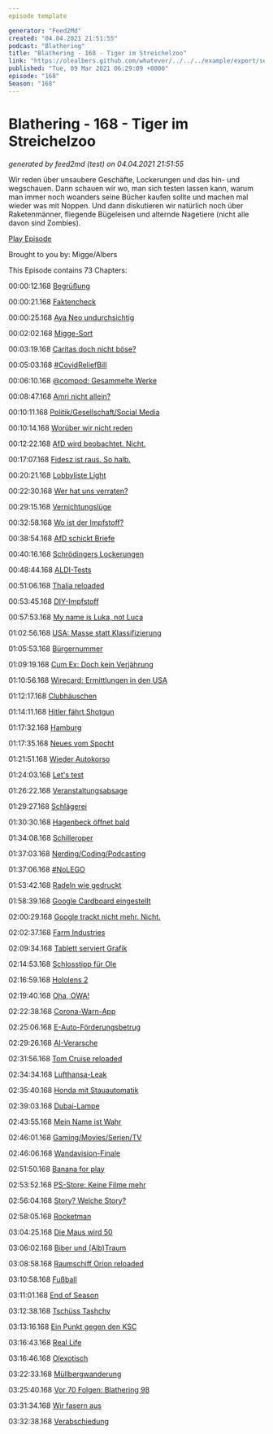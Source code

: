 ```yaml
---
episode template

generator: "Feed2Md"
created: "04.04.2021 21:51:55"
podcast: "Blathering"
title: "Blathering - 168 - Tiger im Streichelzoo"
link: "https://olealbers.github.com/whatever/../../../example/export/seasons/6/2021/3/Blathering - 168 - Tiger im Streichelzoo.md"
published: "Tue, 09 Mar 2021 06:29:09 +0000"
episode: "168"
Season: "168"
---
```


# Blathering - 168 - Tiger im Streichelzoo
_generated by feed2md (test) on 04.04.2021 21:51:55_

Wir reden über unsaubere Geschäfte, Lockerungen und das hin- und wegschauen.
Dann schauen wir wo, man sich testen lassen kann, warum man immer noch woanders seine Bücher kaufen sollte und machen mal wieder was mit Noppen.
Und dann diskutieren wir natürlich noch über Raketenmänner, fliegende Bügeleisen und alternde Nagetiere (nicht alle davon sind Zombies).

[Play Episode](https://www.blathering.de/podlove/file/1486/s/feed/c/mp3/blathering_168.mp3)

Brought to you by: Migge/Albers

This Episode contains 73 Chapters:


00:00:12.168 [Begrüßung]()

00:00:21.168 [Faktencheck]()

00:00:25.168 [Aya Neo undurchsichtig](https://www.indiegogo.com/projects/aya-neo-world-s-first-7nm-handheld-gaming-device--2#/)

00:02:02.168 [Migge-Sort](https://twitter.com/HobbyQS/status/1366655710797381634)

00:03:19.168 [Caritas doch nicht böse?](https://www.tagesschau.de/wirtschaft/caritas-altenpflege-tarifvertrag-101.html)

00:05:03.168 [#CovidReliefBill](https://www.rnd.de/politik/corona-hilfen-joe-biden-macht-billionen-im-kampf-gegen-das-virus-locker-ML6PQ6QQINGPBB2D6GGJGDUZSQ.html)

00:06:10.168 [@compod: Gesammelte Werke](https://twitter.com/search?q=(from%3Acompod)%20(%40blathering_pod)%20until%3A2021-03-09%20since%3A2021-03-03&src=typed_query&f=live)

00:08:47.168 [Amri nicht allein?](https://www.rnd.de/politik/anschlag-in-berlin-war-anis-amri-wirklich-allein-neues-gutachten-zieht-taterschaft-in-zweifel-WUAQBSRRL5BFRDUCFCQGPS46CY.html)

00:10:11.168 [Politik/Gesellschaft/Social Media]()

00:10:14.168 [Worüber wir nicht reden](https://taz.de/Todesfall-in-Polizeigewahrsam/!5756248/)

00:12:22.168 [AfD wird beobachtet. Nicht.](https://www.deutschlandfunk.de/der-tag-der-chinesische-machtplan.3415.de.html?dram:article_id=493619)

00:17:07.168 [Fidesz ist raus. So halb.](https://www.deutschlandfunk.de/der-tag-corona-entweder-alle-sind-geschuetzt-oder-keiner.3415.de.html?dram:article_id=493486)

00:20:21.168 [Lobbyliste Light](https://www.tagesschau.de/inland/lobbyregister-einigung-101.html)

00:22:30.168 [Wer hat uns verraten?](https://twitter.com/HerrNaumann/status/1367869791726428167)

00:29:15.168 [Vernichtungslüge](https://www.tagesschau.de/faktenfinder/impfstoff-reihenfolge-twitter-101.html)

00:32:58.168 [Wo ist der Impfstoff?](https://twitter.com/Anwalt_Jun/status/1368493704810553345)

00:38:54.168 [AfD schickt Briefe](https://www.br.de/nachrichten/bayern/vermeintliche-impf-post-aus-dem-landtag,SR0Sdcr)

00:40:16.168 [Schrödingers Lockerungen](https://www.t-online.de/nachrichten/deutschland/id_89590520/experte-ueber-neuen-corona-beschluss-vielleicht-setzt-man-auf-glueck-.html)

00:48:44.168 [ALDI-Tests](https://www1.wdr.de/nachrichten/selbsttest-corona-aldi-supermarkt-100.html)

00:51:06.168 [Thalia reloaded](https://www.stuttgarter-zeitung.de/inhalt.thalia-chef-schimpft-ueber-corona-regeln-twitter-user-empoeren-sich-ueber-michael-busch.5a639d64-d930-4626-b040-b036f79abcee.html)

00:53:45.168 [DIY-Impfstoff](https://www.volksverpetzer.de/corona-faktencheck/selbstgebastelter-impfstoff-stoecker/)

00:57:53.168 [My name is Luka, not Luca](https://threadreaderapp.com/thread/1368326793770459139.html)

01:02:56.168 [USA: Masse statt Klassifizierung](https://www.tagesschau.de/ausland/impfungen-coronavirus-usa-101.html)

01:05:53.168 [Bürgernummer](https://www.golem.de/news/whatsapp-signal-telegram-regierung-fordert-nutzerverifizierung-bei-messengern-2103-154629.html)

01:09:19.168 [Cum Ex: Doch kein Verjährung](https://twitter.com/FabioDeMasi/status/1367783783643119619)

01:10:56.168 [Wirecard: Ermittlungen in den USA](https://www.berliner-zeitung.de/wirtschaft-verantwortung/wirecard/wirecard-erst-die-spitze-des-eisbergs-li.143848)

01:12:17.168 [Clubhäuschen](https://petapixel.com/2021/03/03/instagram-takes-on-clubhouse-launches-live-rooms/)

01:14:11.168 [Hitler fährt Shotgun](https://twitter.com/Guacam_Olee/status/1368177487843373056)

01:17:32.168 [Hamburg]()

01:17:35.168 [Neues vom Spocht](https://twitter.com/HamburgerFV/status/1367789542011453445)

01:21:51.168 [Wieder Autokorso](https://hamburg1.de/news/14582)

01:24:03.168 [Let's test](https://www.hamburg.de/coronavirus/14945386/2021-03-06-sozialbehoerde-corona-schnelltests/)

01:26:22.168 [Veranstaltungsabsage](https://hamburg1.de/news/14198)

01:29:27.168 [Schlägerei](https://hamburg1.de/news/14207)

01:30:30.168 [Hagenbeck öffnet bald](https://hamburg1.de/news/14575)

01:34:08.168 [Schilleroper](https://hamburg1.de/news/14201)

01:37:03.168 [Nerding/Coding/Podcasting]()

01:37:06.168 [#NoLEGO](https://www.youtube.com/watch?v=A4KzKQwZvjA)

01:53:42.168 [Radeln wie gedruckt](https://twitter.com/Guacam_Olee/status/1367487318240722944)

01:58:39.168 [Google Cardboard eingestellt](https://www.golem.de/news/daydream-google-verkauft-keine-cardboard-viewer-mehr-2103-154650.html)

02:00:29.168 [Google trackt nicht mehr. Nicht.](https://twitter.com/tmigge/status/1367732877291585536)

02:02:37.168 [Farm Industries](https://twitter.com/tmigge/status/1368820545417056261)

02:09:34.168 [Tablett serviert Grafik](https://twitter.com/Guacam_Olee/status/1367894723759927301)

02:14:53.168 [Schlosstipp für Ole](https://www.youtube.com/watch?v=gP9wLJhaBOE)

02:16:59.168 [Hololens 2](https://www.golem.de/news/augmented-reality-microsoft-mesh-ist-eine-art-holodeck-fuer-hololens-2-2103-154659.html)

02:19:40.168 [Oha, OWA!](https://twitter.com/C_C_Krebs/status/1367673471669526528)

02:22:38.168 [Corona-Warn-App](https://www.golem.de/news/covid-19-update-der-corona-warn-app-bringt-freiwillige-datenspende-2103-154727.html)

02:25:06.168 [E-Auto-Förderungsbetrug](https://www.golem.de/news/subventionsbetrug-bafa-betrugsmasche-mit-elektroautos-aufgedeckt-2103-154665.html)

02:29:26.168 [AI-Verarsche](https://twitter.com/moyix/status/1367575109305794563)

02:31:56.168 [Tom Cruise reloaded](https://petapixel.com/2021/03/05/tom-cruise-isnt-on-tiktok-its-a-shockingly-realistic-deepfake/)

02:34:34.168 [Lufthansa-Leak](https://twitter.com/Guacam_Olee/status/1368686523223310347)

02:35:40.168 [Honda mit Stauautomatik](https://www.golem.de/news/auto-honda-bringt-limousine-mit-staupilot-auf-den-markt-2103-154722.html)

02:39:03.168 [Dubai-Lampe](https://hackaday.com/2021/01/17/leds-from-dubai-the-royal-lights-you-cant-buy/)

02:43:55.168 [Mein Name ist Wahr](https://twitter.com/isotopp/status/1368678729921224705)

02:46:01.168 [Gaming/Movies/Serien/TV]()

02:46:06.168 [Wandavision-Finale](https://de.wikipedia.org/wiki/WandaVision)

02:51:50.168 [Banana for play](https://twitter.com/Guacam_Olee/status/1368683488354967553)

02:53:52.168 [PS-Store: Keine Filme mehr](https://www.golem.de/news/playstation-store-sony-schliesst-seinen-filmshop-wegen-netflix-und-co-2103-154635.html)

02:56:04.168 [Story? Welche Story?](https://twitter.com/Guacam_Olee/status/1368685323983716354)

02:58:05.168 [Rocketman](https://de.wikipedia.org/wiki/Rocketman)

03:04:25.168 [Die Maus wird 50](https://twitter.com/tmigge/status/1368585712715653122)

03:06:02.168 [Biber und (Alb)Traum](https://twitter.com/Guacam_Olee/status/1368695021847928837)

03:08:58.168 [Raumschiff Orion reloaded](https://www.golem.de/news/science-fiction-raumpatrouille-orion-wird-neu-aufgelegt-2103-154689.html)

03:10:58.168 [Fußball]()

03:11:01.168 [End of Season](https://twitter.com/HamburgerFV/status/1367541520761581571)

03:12:38.168 [Tschüss Tashchy](https://twitter.com/fcstpauli/status/1367773607938637827)

03:13:16.168 [Ein Punkt gegen den KSC](https://www.fcstpauli.com/news/der-fc-st-pauli-holt-einen-punkt-im-auswartsspiel-in-karlsruhe-2021/)

03:16:43.168 [Real Life]()

03:16:46.168 [Olexotisch](https://twitter.com/Guacam_Olee/status/1368160922913697793)

03:22:33.168 [Müllbergwanderung](https://twitter.com/tmigge/status/1367217368288616450)

03:25:40.168 [Vor 70 Folgen: Blathering 98](https://www.blathering.de/2019/10/blathering-098-immer-aerger-mit-dem-personal/)

03:31:34.168 [Wir fasern aus]()

03:32:38.168 [Verabschiedung]()


